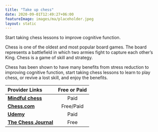 ```yaml
---
title: "Take up chess"
date: 2020-09-01T12:49:27+06:00
featureImage: images/ma/placeholder.jpeg
layout: static
---
```


Start taking chess lessons to improve cognitive function.

Chess is one of the oldest and most popular board games. The board represents a battlefield in which two armies fight to capture each other’s King. Chess is a game of skill and strategy.

Chess has been shown to have many benefits from stress reduction to improving cognitive function, start taking chess lessons to learn to play chess, or revive a lost skill, and enjoy the benefits.

| Provider Links      | Free or Paid  |  
| :-----------          | :--------------:      |  
| [**Mindful chess**](https://www.mindfulchess.org/) | Paid | 
| [**Chess.com**](https://www.chess.com/learn) | Free/Paid | 
| [**Udemy**](https://www.udemy.com/topic/chess/) | Paid | 
| [**The Chess Journal**](https://www.chessjournal.com/chess-facts/) | Free | 
  

<br/><br/>






